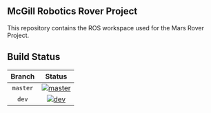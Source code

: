 McGill Robotics Rover Project
---


This repository contains the ROS workspace used for the Mars Rover Project.

Build Status
------------

[master]: http://dev.mcgillrobotics.com:8080/buildStatus/icon?job=rover_master
[master url]: http://dev.mcgillrobotics.com:8080/job/rover_master

[dev]: http://dev.mcgillrobotics.com:8080/buildStatus/icon?job=rover_dev
[dev url]: http://dev.mcgillrobotics.com:8080/job/rover_dev

| Branch   | Status                  |
|:--------:|:-----------------------:|
| `master` | [![master]][master url] |
| `dev`    | [![dev]][dev url]       |
